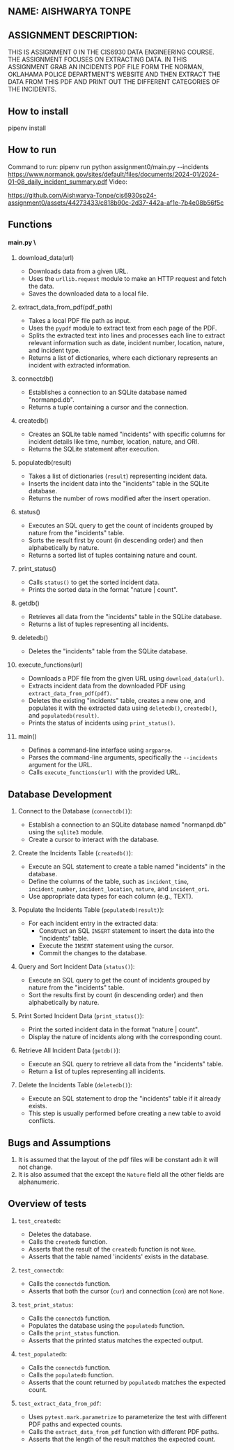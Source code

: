 ## NAME: AISHWARYA TONPE

## ASSIGNMENT DESCRIPTION:
THIS IS ASSIGNMENT 0 IN THE CIS6930 DATA ENGINEERING COURSE. THE ASSIGNMENT FOCUSES ON EXTRACTING DATA. IN THIS ASSIGNMENT
GRAB AN INCIDENTS PDF FILE FORM THE NORMAN, OKLAHAMA POLICE DEPARTMENT'S WEBSITE AND THEN EXTRACT THE DATA FROM THIS PDF
AND PRINT OUT THE DIFFERENT CATEGORIES OF THE INCIDENTS.


## How to install
pipenv install

## How to run
Command to run: 
pipenv run python assignment0/main.py --incidents https://www.normanok.gov/sites/default/files/documents/2024-01/2024-01-08_daily_incident_summary.pdf
Video:


https://github.com/Aishwarya-Tonpe/cis6930sp24-assignment0/assets/44273433/c818b90c-2d37-442a-af1e-7b4e08b56f5c



## Functions
#### main.py \
1. download_data(url)
    - Downloads data from a given URL.
    - Uses the `urllib.request` module to make an HTTP request and fetch the data.
    - Saves the downloaded data to a local file.

2. extract_data_from_pdf(pdf_path)
    - Takes a local PDF file path as input.
    - Uses the `pypdf` module to extract text from each page of the PDF.
    - Splits the extracted text into lines and processes each line to extract relevant information such as date, incident number, location, nature, and incident type.
    - Returns a list of dictionaries, where each dictionary represents an incident with extracted information.

3. connectdb()
    - Establishes a connection to an SQLite database named "normanpd.db".
    - Returns a tuple containing a cursor and the connection.

4. createdb()
    - Creates an SQLite table named "incidents" with specific columns for incident details like time, number, location, nature, and ORI.
    - Returns the SQLite statement after execution.

5. populatedb(result)
    - Takes a list of dictionaries (`result`) representing incident data.
    - Inserts the incident data into the "incidents" table in the SQLite database.
    - Returns the number of rows modified after the insert operation.

6. status()
    - Executes an SQL query to get the count of incidents grouped by nature from the "incidents" table.
    - Sorts the result first by count (in descending order) and then alphabetically by nature.
    - Returns a sorted list of tuples containing nature and count.

7. print_status()
    - Calls `status()` to get the sorted incident data.
    - Prints the sorted data in the format "nature | count".

8. getdb()
    - Retrieves all data from the "incidents" table in the SQLite database.
    - Returns a list of tuples representing all incidents.

9. deletedb()
    - Deletes the "incidents" table from the SQLite database.

10. execute_functions(url)
    - Downloads a PDF file from the given URL using `download_data(url)`.
    - Extracts incident data from the downloaded PDF using `extract_data_from_pdf(pdf)`.
    - Deletes the existing "incidents" table, creates a new one, and populates it with the extracted data using `deletedb()`, `createdb()`, and `populatedb(result)`.
    - Prints the status of incidents using `print_status()`.

11. main()
    - Defines a command-line interface using `argparse`.
    - Parses the command-line arguments, specifically the `--incidents` argument for the URL.
    - Calls `execute_functions(url)` with the provided URL.

## Database Development
1. Connect to the Database (`connectdb()`):
    - Establish a connection to an SQLite database named "normanpd.db" using the `sqlite3` module.
    - Create a cursor to interact with the database.

2. Create the Incidents Table (`createdb()`):
    - Execute an SQL statement to create a table named "incidents" in the database.
    - Define the columns of the table, such as `incident_time`, `incident_number`, `incident_location`, `nature`, and `incident_ori`.
    - Use appropriate data types for each column (e.g., TEXT).

3. Populate the Incidents Table (`populatedb(result)`):
    - For each incident entry in the extracted data:
        - Construct an SQL `INSERT` statement to insert the data into the "incidents" table.
        - Execute the `INSERT` statement using the cursor.
        - Commit the changes to the database.

4. Query and Sort Incident Data (`status()`):
    - Execute an SQL query to get the count of incidents grouped by nature from the "incidents" table.
    - Sort the results first by count (in descending order) and then alphabetically by nature.

5. Print Sorted Incident Data (`print_status()`):
    - Print the sorted incident data in the format "nature | count".
    - Display the nature of incidents along with the corresponding count.

6. Retrieve All Incident Data (`getdb()`):
    - Execute an SQL query to retrieve all data from the "incidents" table.
    - Return a list of tuples representing all incidents.

7. Delete the Incidents Table (`deletedb()`):
    - Execute an SQL statement to drop the "incidents" table if it already exists.
    - This step is usually performed before creating a new table to avoid conflicts.

## Bugs and Assumptions
1. It is assumed that the layout of the pdf files will be constant adn it will not change.
2. It is also assumed that the except the `Nature` field all the other fields are alphanumeric.

## Overview of tests
1. `test_createdb`:
   - Deletes the database.
   - Calls the `createdb` function.
   - Asserts that the result of the `createdb` function is not `None`.
   - Asserts that the table named 'incidents' exists in the database.

2. `test_connectdb`:
   - Calls the `connectdb` function.
   - Asserts that both the cursor (`cur`) and connection (`con`) are not `None`.

3. `test_print_status`:
   - Calls the `connectdb` function.
   - Populates the database using the `populatedb` function.
   - Calls the `print_status` function.
   - Asserts that the printed status matches the expected output.

4. `test_populatedb`:
   - Calls the `connectdb` function.
   - Calls the `populatedb` function.
   - Asserts that the count returned by `populatedb` matches the expected count.

5. `test_extract_data_from_pdf`:
   - Uses `pytest.mark.parametrize` to parameterize the test with different PDF paths and expected counts.
   - Calls the `extract_data_from_pdf` function with different PDF paths.
   - Asserts that the length of the result matches the expected count.

